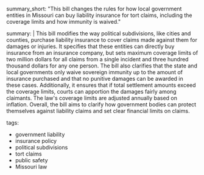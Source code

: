 summary_short: "This bill changes the rules for how local government entities in Missouri can buy liability insurance for tort claims, including the coverage limits and how immunity is waived."

summary: |
  This bill modifies the way political subdivisions, like cities and counties, purchase liability insurance to cover claims made against them for damages or injuries. It specifies that these entities can directly buy insurance from an insurance company, but sets maximum coverage limits of two million dollars for all claims from a single incident and three hundred thousand dollars for any one person. The bill also clarifies that the state and local governments only waive sovereign immunity up to the amount of insurance purchased and that no punitive damages can be awarded in these cases. Additionally, it ensures that if total settlement amounts exceed the coverage limits, courts can apportion the damages fairly among claimants. The law's coverage limits are adjusted annually based on inflation. Overall, the bill aims to clarify how government bodies can protect themselves against liability claims and set clear financial limits on claims.

tags:
  - government liability
  - insurance policy
  - political subdivisions
  - tort claims
  - public safety
  - Missouri law
